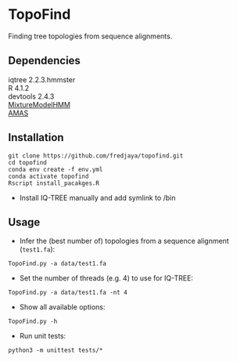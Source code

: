 # TopoFind
Finding tree topologies from sequence alignments.

## Dependencies  
iqtree 2.2.3.hmmster  
R 4.1.2  
devtools 2.4.3  
[MixtureModelHMM](https://github.com/fredjaya/MixtureModelHMM)  
[AMAS](https://github.com/marekborowiec/AMAS)  

## Installation  

```
git clone https://github.com/fredjaya/topofind.git
cd topofind
conda env create -f env.yml
conda activate topofind
Rscript install_pacakges.R
```

- Install IQ-TREE manually and add symlink to /bin  

## Usage  

- Infer the (best number of) topologies from a sequence alignment (`test1.fa`):  
```
TopoFind.py -a data/test1.fa
```  

- Set the number of threads (e.g. 4) to use for IQ-TREE:  
```
TopoFind.py -a data/test1.fa -nt 4
```  

- Show all available options:  
```
TopoFind.py -h  
```

- Run unit tests:  
```
python3 -m unittest tests/*
```
